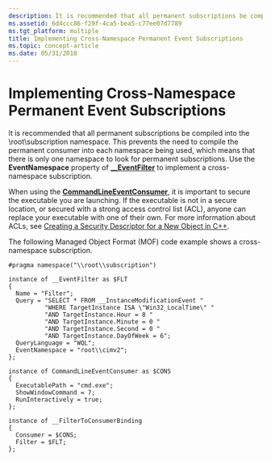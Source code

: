 ```yaml
---
description: It is recommended that all permanent subscriptions be compiled into the \\root\\subscription namespace.
ms.assetid: 6d4ccc86-f29f-4ca5-bea5-c77ee07d7789
ms.tgt_platform: multiple
title: Implementing Cross-Namespace Permanent Event Subscriptions
ms.topic: concept-article
ms.date: 05/31/2018
---
```


# Implementing Cross-Namespace Permanent Event Subscriptions

It is recommended that all permanent subscriptions be compiled into the \\root\\subscription namespace. This prevents the need to compile the permanent consumer into each namespace being used, which means that there is only one namespace to look for permanent subscriptions. Use the **EventNamespace** property of [**\_\_EventFilter**](--eventfilter.md) to implement a cross-namespace subscription.

When using the [**CommandLineEventConsumer**](commandlineeventconsumer.md), it is important to secure the executable you are launching. If the executable is not in a secure location, or secured with a strong access control list (ACL), anyone can replace your executable with one of their own. For more information about ACLs, see [Creating a Security Descriptor for a New Object in C++](/windows/desktop/SecAuthZ/creating-a-security-descriptor-for-a-new-object-in-c--).

The following Managed Object Format (MOF) code example shows a cross-namespace subscription.

``` syntax
#pragma namespace("\\root\\subscription")

instance of __EventFilter as $FLT
{
  Name = "Filter";
  Query = "SELECT * FROM __InstanceModificationEvent "
          "WHERE TargetInstance ISA \"Win32_LocalTime\" "
          "AND TargetInstance.Hour = 8 "
          "AND TargetInstance.Minute = 0 "
          "AND TargetInstance.Second = 0 "
          "AND TargetInstance.DayOfWeek = 6";
  QueryLanguage = "WQL";
  EventNamespace = "root\\cimv2";
};

instance of CommandLineEventConsumer as $CONS
{
  ExecutablePath = "cmd.exe";
  ShowWindowCommand = 7;
  RunInteractively = true;
};

instance of __FilterToConsumerBinding
{
  Consumer = $CONS;
  Filter = $FLT;
};
```

 

 
